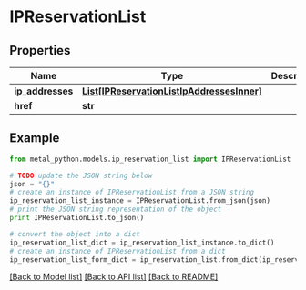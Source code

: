 # IPReservationList


## Properties
Name | Type | Description | Notes
------------ | ------------- | ------------- | -------------
**ip_addresses** | [**List[IPReservationListIpAddressesInner]**](IPReservationListIpAddressesInner.md) |  | [optional] 
**href** | **str** |  | [optional] 

## Example

```python
from metal_python.models.ip_reservation_list import IPReservationList

# TODO update the JSON string below
json = "{}"
# create an instance of IPReservationList from a JSON string
ip_reservation_list_instance = IPReservationList.from_json(json)
# print the JSON string representation of the object
print IPReservationList.to_json()

# convert the object into a dict
ip_reservation_list_dict = ip_reservation_list_instance.to_dict()
# create an instance of IPReservationList from a dict
ip_reservation_list_form_dict = ip_reservation_list.from_dict(ip_reservation_list_dict)
```
[[Back to Model list]](../README.md#documentation-for-models) [[Back to API list]](../README.md#documentation-for-api-endpoints) [[Back to README]](../README.md)



